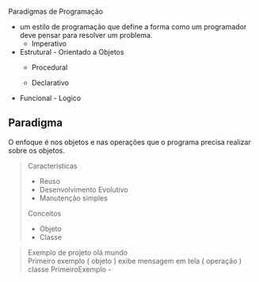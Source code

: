 Paradigmas de Programação 

- um estilo de programação que define a forma como um programador deve pensar para resolver 
um problema.
    - Imperativo
- Estrutural - Orientado a Objetos  
    - Procedural 

    - Declarativo 
- Funcional - Logico

## Paradigma
O enfoque é nos objetos e nas operações que o programa precisa realizar sobre os objetos. 

> Características 
> - Reuso
> - Desenvolvimento Evolutivo 
> - Manutenção simples 
> 
> Conceitos 
> - Objeto
> - Classe 
 

> Exemplo de projeto olá mundo  
> Primeiro exemplo ( objeto )
>   exibe mensagem em tela ( operação )
> classe PrimeiroExemplo - 


